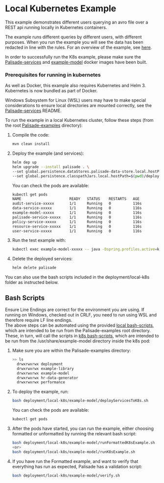 <!--
 Copyright 2020 Crown Copyright
 
 Licensed under the Apache License, Version 2.0 (the "License");
 you may not use this file except in compliance with the License.
 You may obtain a copy of the License at
 
     http://www.apache.org/licenses/LICENSE-2.0
 
 Unless required by applicable law or agreed to in writing, software
 distributed under the License is distributed on an "AS IS" BASIS,
 WITHOUT WARRANTIES OR CONDITIONS OF ANY KIND, either express or implied.
 See the License for the specific language governing permissions and
 limitations under the License.
-->

# Local Kubernetes Example

This example demonstrates different users querying an avro file over a REST api running locally in Kubernetes containers.

The example runs different queries by different users, with different purposes.
When you run the example you will see the data has been redacted in line with the rules.
For an overview of the example, see [here](../../README.md).

In order to successfully run the K8s example, please make sure the [Palisade-services](https://github.com/gchq/Palisade-services) and [example-model](../../example-model) docker images have been built.

### Prerequisites for running in kubernetes 
As well as Docker, this example also requires Kubernetes and Helm 3.
Kubernetes is now bundled as part of Docker.

Windows Subsystem for Linux (WSL) users may have to make special considerations to ensure local directories are mounted correctly, see the [Palisade-services](https://github.com/gchq/Palisade-services) README.

To run the example in a local Kubernetes cluster, follow these steps (from the root [Palisade-examples](../..) directory):

1. Compile the code:
    ```bash
    mvn clean install
    ```

1. Deploy the example (and services):
    ```bash
    helm dep up
    helm upgrade --install palisade . \
    --set global.persistence.dataStores.palisade-data-store.local.hostPath=$(pwd)/resources/data, \
    --set global.persistence.classpathJars.local.hostPath=$(pwd)/deployment/target
    ```

    You can check the pods are available:
    ```bash
   kubectl get pods
   NAME                      READY   STATUS    RESTARTS   AGE
   audit-service-xxxxx       1/1     Running   0          116s
   data-service-xxxxx        1/1     Running   0          116s
   example-model-xxxxx       1/1     Running   0          116s
   palisade-service-xxxxx    1/1     Running   0          116s
   policy-service-xxxxx      1/1     Running   0          116s
   resource-service-xxxxx    1/1     Running   0          116s
   user-service-xxxxx        1/1     Running   0          116s
    ```

1. Run the test example with:
    ```bash
    kubectl exec example-model-xxxxx -- java -Dspring.profiles.active=k8s,rest -jar /usr/share/example-model/example-model.jar
    ```

1. Delete the deployed services:
    ```bash
    helm delete palisade
    ```
   
You can also use the bash scripts included in the deployment/local-k8s folder as instructed below.

## Bash Scripts

Ensure Line Endings are correct for the environment you are using. If running on Windows, checked out in CRLF, you need to run using WSL and therefore require LF line endings.  
The above steps can be automated using the provided [local bash-scripts](./example-model), which are intended to be run from the Palisade-examples root directory.
These, in turn, will call the scripts in [k8s bash-scripts](../../example-model/src/main/resources/k8s-bash-scripts), which are intended to be run from the /usr/share/example-model directory inside the k8s pod:

1. Make sure you are within the Palisade-examples directory:  
   ```bash
   >> ls
     drwxrwxrwx deployment
     drwxrwxrwx example-library
     drwxrwxrwx example-model
     drwxrwxrwx hr-data-generator
     drwxrwxrwx performance
   ```

2. To deploy the example, run:
   ```bash
   bash deployment/local-k8s/example-model/deployServicesToK8s.sh
   ```
   You can check the pods are available:
   ```bash
   kubectl get pods
   ```
   
3. After the pods have started, you can run the example, either choosing formatted or unformatted by running the relevant bash script:
   ```bash
   bash deployment/local-k8s/example-model/runFormattedK8sExample.sh
   <or>
   bash deployment/local-k8s/example-model/runK8sExample.sh
   ```
   
4. If you have run the Formatted example, and want to verify that everything has run as expected, Palisade has a validation script:
    ```bash
   bash deployment/local-k8s/example-model/verify.sh
    ```
